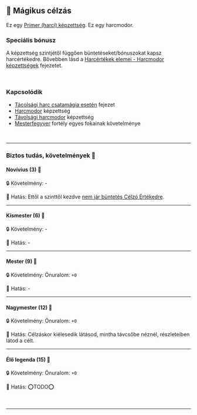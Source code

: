 ## 🔵 Mágikus célzás

Ez egy [Primer (harci) képzettség](../017_primer_szekunder_ismeretek.md). Ez egy harcmodor.

### Speciális bónusz

A képzettség szintjétől függően büntetéseket/bónuszokat kapsz harcértékedre. Bővebben lásd a [Harcértékek elemei - Harcmodor képzettségek](../062_02_harcmodor_kepzettsegek_es_bonuszaik.md) fejezetet.

<br />

### Kapcsolódik

- [Tácolsági harc csatamágia esetén](../076_tavharc_csatamagia_eseten.md) fejezet
- [Harcmodor](harcmodor.md) képzettség
- [Távolsági harcmodor](tavolsagi_harcmodor.md) képzettség
- [Mesterfegyver](../fortelyok.harci/mesterfegyver.md) fortély egyes fokainak követelménye

<br />

---
### Biztos tudás, követelmények 📖

#### Novívius (3) 📖

🔒 Követelmény: -

🌟 Hatás: Ettől a szinttől kezdve [nem jár büntetés Célzó Értékedre](../062_02_harcmodor_kepzettsegek_es_bonuszaik.md).

---
#### Kismester (6) 📖

🔒 Követelmény: -

🌟 Hatás: -

---
#### Mester (9) 📖

🔒 Követelmény: Önuralom: `+0`

🌟 Hatás: -

---
#### Nagymester (12) 📖

🔒 Követelmény: Önuralom: `+0`

🌟 Hatás: Célzáskor kiélesedik látásod, mintha távcsőbe néznél, részleteiben látod a célt.

---
#### Élő legenda (15) 📖

🔒 Követelmény: Önuralom: `+0`

🌟 Hatás: ⭕TODO⭕

<br />

---

